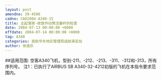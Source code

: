 ```yaml
---
layout: post
amendno: 39-4500
cadno: CAD2004-A340-15
title: 主起落架-收放作动筒活塞杆的检查
date: 2004-07-13 00:00:00 +0800
effdate: 2004-07-14 00:00:00 +0800
tag: A340
categories: 民航华东地区管理局适航审定处
author: 徐逸乐
---
```


##适用范围:
空客A340飞机，型别-211、-212、-213、-311、-312和-313，所有序列号。    注1：已执行了AIRBUS SB A340-32-4212初版的飞机在本指令要求范围内。


